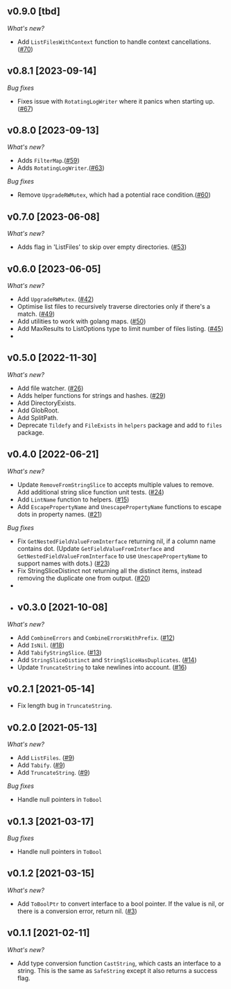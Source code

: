 ## v0.9.0 [tbd]
_What's new?_
* Add `ListFilesWithContext` function to handle context cancellations.([#70](https://github.com/turbot/go-kit/issues/70))

## v0.8.1 [2023-09-14]
_Bug fixes_
* Fixes issue with `RotatingLogWriter` where it panics when starting up.([#67](https://github.com/turbot/go-kit/issues/67))

## v0.8.0 [2023-09-13]
_What's new?_
* Adds `FilterMap`.([#59](https://github.com/turbot/go-kit/issues/59))
* Adds `RotatingLogWriter`.([#63](https://github.com/turbot/go-kit/issues/63))

_Bug fixes_
* Remove `UpgradeRWMutex`, which had a potential race condition.([#60](https://github.com/turbot/go-kit/issues/60))

## v0.7.0 [2023-06-08]
_What's new?_ 
* Adds flag in 'ListFiles' to skip over empty directories. ([#53](https://github.com/turbot/go-kit/issues/53))

## v0.6.0 [2023-06-05]
_What's new?_
* Add `UpgradeRWMutex`. ([#42](https://github.com/turbot/go-kit/issues/42))
* Optimise list files to recursively traverse directories only if there's a match.  ([#49](https://github.com/turbot/go-kit/issues/49))
* Add utilities to work with golang maps. ([#50](https://github.com/turbot/go-kit/issues/50))
* Add MaxResults to ListOptions type to limit number of files listing. ([#45](https://github.com/turbot/go-kit/issues/45))
* 
## v0.5.0 [2022-11-30]
_What's new?_
* Add file watcher. ([#26](https://github.com/turbot/go-kit/issues/26))
* Adds helper functions for strings and hashes. ([#29](https://github.com/turbot/go-kit/issues/29))
* Add DirectoryExists.
* Add GlobRoot.
* Add SplitPath.
* Deprecate `Tildefy` and `FileExists` in `helpers` package and add to `files` package.

## v0.4.0 [2022-06-21]
_What's new?_
* Update `RemoveFromStringSlice` to accepts multiple values to remove. Add additional string slice function unit tests.  ([#24](https://github.com/turbot/go-kit/issues/24))
* Add `LintName` function to helpers.  ([#15](https://github.com/turbot/go-kit/issues/15))
* Add `EscapePropertyName` and `UnescapePropertyName` functions to escape dots in property names. ([#21](https://github.com/turbot/go-kit/issues/21))

_Bug fixes_
* Fix `GetNestedFieldValueFromInterface` returning nil, if a column name contains dot. (Update `GetFieldValueFromInterface` and `GetNestedFieldValueFromInterface` to use `UnescapePropertyName` to support names with dots.) ([#23](https://github.com/turbot/go-kit/issues/23))
* Fix StringSliceDistinct not returning all the distinct items, instead removing the duplicate one from output. ([#20](https://github.com/turbot/go-kit/issues/20))
* 
* ## v0.3.0 [2021-10-08]
_What's new?_
* Add `CombineErrors` and `CombineErrorsWithPrefix`. ([#12](https://github.com/turbot/go-kit/issues/12)) 
* Add `IsNil`. ([#18](https://github.com/turbot/go-kit/issues/18))
* Add `TabifyStringSlice`. ([#13](https://github.com/turbot/go-kit/issues/13)) 
* Add `StringSliceDistinct` and `StringSliceHasDuplicates`. ([#14](https://github.com/turbot/go-kit/issues/14)) 
* Update `TruncateString` to take newlines into account. ([#16](https://github.com/turbot/go-kit/issues/16)) 

## v0.2.1 [2021-05-14]
* Fix length bug in `TruncateString`.

## v0.2.0 [2021-05-13]
_What's new?_
* Add `ListFiles`. ([#9](https://github.com/turbot/go-kit/issues/9)) 
* Add `Tabify`. ([#9](https://github.com/turbot/go-kit/issues/10)) 
* Add `TruncateString`. ([#9](https://github.com/turbot/go-kit/issues/7)) 

_Bug fixes_
* Handle null pointers in `ToBool`
 
## v0.1.3 [2021-03-17]

_Bug fixes_
* Handle null pointers in `ToBool`

## v0.1.2 [2021-03-15]

_What's new?_
* Add `ToBoolPtr` to convert interface to a bool pointer. If the value is nil, or there is a conversion error, return nil. ([#3](https://github.com/turbot/go-kit/issues/3))
  
## v0.1.1 [2021-02-11]

_What's new?_
* Add type conversion function `CastString`, which casts an interface to a string. This is the same as `SafeString` except it also returns a success flag.
